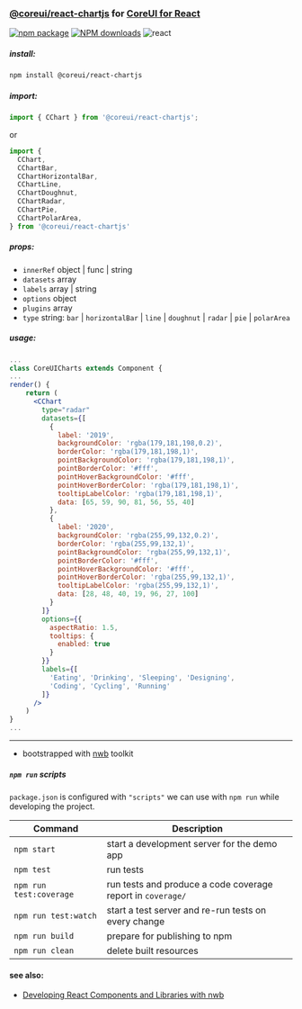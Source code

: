 ### [@coreui/react-chartjs](https://coreui.io/) for [CoreUI for React](https://coreui.io/react/)

[![npm package][npm-badge]][npm]
[![NPM downloads][npm-download]][npm]
![react](https://img.shields.io/badge/react-^17.0.1-lightgrey.svg?style=flat-square&logo=react)

[npm-badge]: https://img.shields.io/npm/v/@coreui/react-chartjs/latest?style=flat-square
[npm]: https://www.npmjs.com/package/@coreui/react-chartjs
[npm-download]: https://img.shields.io/npm/dm/@coreui/react-chartjs.svg?style=flat-square

##### install:
```bash
npm install @coreui/react-chartjs 
```

##### import: 
```jsx
import { CChart } from '@coreui/react-chartjs';
```
or 
```js
import {
  CChart,
  CChartBar,
  CChartHorizontalBar,
  CChartLine,
  CChartDoughnut,
  CChartRadar,
  CChartPie,
  CChartPolarArea,
} from '@coreui/react-chartjs'
```

##### props:  
- `innerRef` object | func | string
- `datasets` array  
- `labels` array | string  
- `options` object  
- `plugins` array  
- `type` string: `bar` | `horizontalBar` | `line` | `doughnut` | `radar` | `pie` | `polarArea`

##### usage:
```jsx
...
class CoreUICharts extends Component {
...
render() {
    return (
      <CChart
        type="radar"
        datasets={[
          {
            label: '2019',
            backgroundColor: 'rgba(179,181,198,0.2)',
            borderColor: 'rgba(179,181,198,1)',
            pointBackgroundColor: 'rgba(179,181,198,1)',
            pointBorderColor: '#fff',
            pointHoverBackgroundColor: '#fff',
            pointHoverBorderColor: 'rgba(179,181,198,1)',
            tooltipLabelColor: 'rgba(179,181,198,1)',
            data: [65, 59, 90, 81, 56, 55, 40]
          },
          {
            label: '2020',
            backgroundColor: 'rgba(255,99,132,0.2)',
            borderColor: 'rgba(255,99,132,1)',
            pointBackgroundColor: 'rgba(255,99,132,1)',
            pointBorderColor: '#fff',
            pointHoverBackgroundColor: '#fff',
            pointHoverBorderColor: 'rgba(255,99,132,1)',
            tooltipLabelColor: 'rgba(255,99,132,1)',
            data: [28, 48, 40, 19, 96, 27, 100]
          }
        ]}
        options={{
          aspectRatio: 1.5,
          tooltips: {
            enabled: true
          }
        }}
        labels={[
          'Eating', 'Drinking', 'Sleeping', 'Designing',
          'Coding', 'Cycling', 'Running'
        ]}
      />
    )
}
...
```

---

- bootstrapped with [nwb](https://github.com/insin/nwb) toolkit

##### `npm run` scripts

`package.json` is configured with `"scripts"` we can use with `npm run` while developing the project.

Command | Description |
--- | ---
`npm start` | start a development server for the demo app
`npm test` | run tests
`npm run test:coverage` | run tests and produce a code coverage report in `coverage/`
`npm run test:watch` | start a test server and re-run tests on every change
`npm run build` | prepare for publishing to npm
`npm run clean` | delete built resources

#### see also:
- [Developing React Components and Libraries with nwb](https://github.com/insin/nwb/blob/master/docs/guides/ReactComponents.md#developing-react-components-and-libraries-with-nwb)
